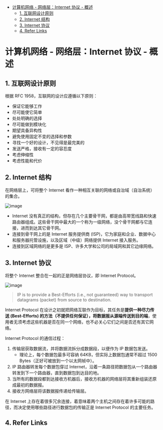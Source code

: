- [计算机网络 - 网络层：Internet 协议 - 概述](#计算机网络---网络层internet-协议---概述)
  - [1. 互联网设计原则](#1-互联网设计原则)
  - [2. Internet 结构](#2-internet-结构)
  - [3. Internet 协议](#3-internet-协议)
  - [4. Refer Links](#4-refer-links)

# 计算机网络 - 网络层：Internet 协议 - 概述

## 1. 互联网设计原则

根据 RFC 1958，互联网的设计应遵循以下原则：
- 保证它能够工作
- 尽可能使它简单
- 处处明确的选择
- 尽可能做到模块化
- 期望具备异构性
- 避免使用固定不变的选择和参数
- 寻找一个好的设计，不见得是最完美的
- 发送严格，接收有一定的容忍度
- 考虑伸缩性
- 考虑性能和代价

## 2. Internet 结构

在网络层上，可将整个 Internet 看作一种相互关联的网络或自治域（自治系统）的集合。

![image](http://otaivnlxc.bkt.clouddn.com/jpg/2018/6/11/212ab6ba7079f90e4fc14509fb241c70.jpg)

- Internet 没有真正的结构，但存在几个主要骨干网，都是由高带宽线路和快速路由器组成。这些骨干网中最大的一个称为一级网络，没个骨干网都与它连接，进而到达其它骨干网。
- 连接到骨干网上的是 Internet 服务提供商 (ISP)，它为家庭和企业、数据中心和服务器托管设施，以及区域（中级）网络提供 Internet 接入服务。
- 连接到区域网络的是更多是 ISP、许多大学和公司的局域网和其它边缘网络。

## 3. Internet 协议

将整个 Internet 整合在一起的正是网络层协议，即 Internet Protocol。

![image](http://otaivnlxc.bkt.clouddn.com/jpg/2018/6/11/998cd85fa2d23e888b107af706a6bd4b.jpg)

>  IP is to provide a Best-Efforts (i.e., not guaranteed) way to transport datagrams (packet) from source to destination.

Internet Protocol 在设计之初就把网络互联作为目标，其任务是**提供一种尽力传送 (Best-Efforts) 的方法（不提供任何保证），将数据报从源端传送到目的端**，使用者无须考虑这些机器是否在同一个网络，也不必关心它们之间是否还有其它网络。

Internet Protocol 的通信过程：
1. 传输层获取数据流，并将数据流拆分成数据段，以便作为 IP 数据包发送。
    - 理论上，每个数据包最多可容纳 64KB，但实际上数据包通常不超过 1500 Bytes（正好可被放到一个以太网帧中）。
1. IP 路由器转发每个数据包穿过 Internet，沿着一条路径把数据包从一个路由器转发到下一个路由器，直到数据包到达目的地。
1. 当所有的数据段都到达接收方机器后，接收方机器的网络层将其重新组装还原成最初的数据报。
1. 接收方网络层将该数据报传递给传输层。

在 Internet 上存在着很多冗余连接，着意味着两个主机之间存在着许多可能的路径，而决定使用哪些路径进行数据包的传输正是 Internet Protocol 的主要任务。

## 4. Refer Links